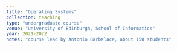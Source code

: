 ```yaml
---
title: "Operating Systems"
collection: teaching
type: "undergraduate course"
venue: "University of Edinburgh, School of Informatics"
year: 2021-2022
notes: "course lead by Antonio Barbalace, about 150 students"
---
```

